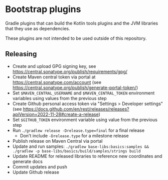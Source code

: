 # Bootstrap plugins

Gradle plugins that can build the Kotlin tools plugins and the JVM libraries that they use as dependencies.

These plugins are not intended to be used outside of this repository.

## Releasing

- Create and upload GPG signing key, see https://central.sonatype.org/publish/requirements/gpg/
- Create Maven central token via portal at https://central.sonatype.com/account (see https://central.sonatype.org/publish/generate-portal-token/)
- Set `$MAVEN_CENTRAL_USERNAME` and `$MAVEN_CENTRAL_TOKEN` environment variables using values from the previous step
- Create Github personal access token via "Settings > Developer settings" (see https://docs.github.com/en/rest/releases/releases?apiVersion=2022-11-28#create-a-release)
- Set `$GITHUB_TOKEN` environment variable using value from the previous step
- Run `./gradlew release -Drelease.type=final` for a final release
  - Don't include `-Drelease.type` for a milestone release
- Publish release on Maven Central via portal
- Update and run samples: `./gradlew base-libs:basics:samples && ./gradlew -p base-libs/basics/build/samples/strings build`
- Update README for released libraries to reference new coordinates and generate docs
- Commit updates and push
- Update Github release
